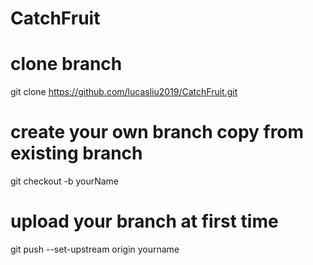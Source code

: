 # CatchFruit

# clone branch
git clone https://github.com/lucasliu2019/CatchFruit.git

# create your own branch copy from existing branch
git checkout -b yourName

# upload your branch at first time
git push --set-upstream origin yourname
